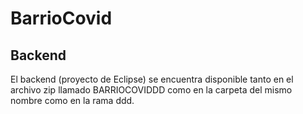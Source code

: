 # BarrioCovid
## Backend
El backend (proyecto de Eclipse) se encuentra disponible tanto en el archivo zip llamado BARRIOCOVIDDD como en la carpeta del mismo nombre como en la rama ddd.
